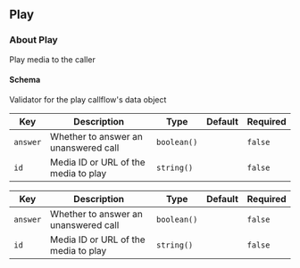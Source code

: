 ## Play

### About Play

Play media to the caller

#### Schema

Validator for the play callflow's data object



Key | Description | Type | Default | Required
--- | ----------- | ---- | ------- | --------
`answer` | Whether to answer an unanswered call | `boolean()` |   | `false`
`id` | Media ID or URL of the media to play | `string()` |   | `false`



Key | Description | Type | Default | Required
--- | ----------- | ---- | ------- | --------
`answer` | Whether to answer an unanswered call | `boolean()` |   | `false`
`id` | Media ID or URL of the media to play | `string()` |   | `false`
